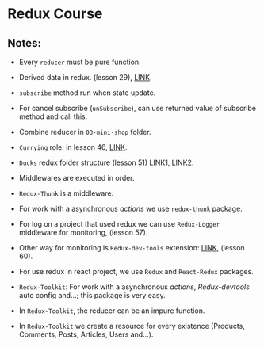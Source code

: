 # Redux Course

## Notes:

-  Every `reducer` must be pure function.

-  Derived data in redux. (lesson 29), [LINK](https://redux.js.org/usage/deriving-data-selectors).
  
-  `subscribe` method run when state update.
  
-  For cancel subscribe (`unSubscribe`), can use returned value of subscribe method and call this.
  
-  Combine reducer in `03-mini-shop` folder.
  
-  `Currying` role: in lesson 46, [LINK](https://javascript.info/currying-partials).
  
-  `Ducks` redux folder structure (lesson 51) [LINK1](https://medium.com/@scbarrus/the-ducks-file-structure-for-redux-d63c41b7035c), [LINK2](https://github.com/erikras/ducks-modular-redux).
  
-  Middlewares are executed in order.
  
-  `Redux-Thunk` is a middleware.
  
-  For work with a asynchronous _actions_ we use `redux-thunk` package.
  
-  For log on a project that used redux we can use `Redux-Logger` middleware for monitoring, (lesson 57).
  
-  Other way for monitoring is `Redux-dev-tools` extension: [LINK](https://www.npmjs.com/package/@redux-devtools/extension), (lesson 60).
  
-  For use redux in react project, we use `Redux` and `React-Redux` packages.
  
-  `Redux-Toolkit`: For work with a asynchronous _actions_, _Redux-devtools_ auto config and...; this package is very easy.
  
-  In `Redux-Toolkit`, the reducer can be an impure function.
  
-  In `Redux-Toolkit` we create a resource for every existence (Products, Comments, Posts, Articles, Users and...).